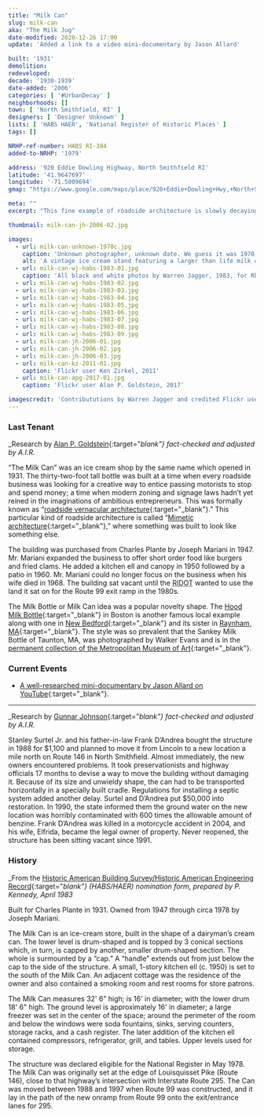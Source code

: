 ```yaml
---
title: "Milk Can"
slug: milk-can
aka: "The Milk Jug"
date-modified: 2020-12-26 17:00
update: 'Added a link to a video mini-documentary by Jason Allard'

built: '1931'
demolition: 
redeveloped: 
decade: '1930-1939'
date-added: '2006'
categories: [ '#UrbanDecay' ]
neighborhoods: []
town: [ 'North Smithfield, RI' ]
designers: [ 'Designer Unknown' ]
lists: [ 'HABS HAER', 'National Register of Historic Places' ]
tags: []

NRHP-ref-number: HABS RI-384
added-to-NRHP: '1979'

address: '920 Eddie Dowling Highway, North Smithfield RI'
latitude: '41.9647697'
longitude: '-71.5009694'
gmap: "https://www.google.com/maps/place/920+Eddie+Dowling+Hwy,+North+Smithfield,+RI+02896/@41.9647697,-71.5009694,17z/data=!3m1!4b1!4m5!3m4!1s0x89e441e0dd0958c7:0x504f709bb6bc4cb2!8m2!3d41.9647697!4d-71.4987807"

meta: ""
excerpt: "This fine example of roadside architecture is slowly decaying along Route 146 in North Smithfield"

thumbnail: milk-can-jh-2006-02.jpg

images:
  - url: milk-can-unknown-1970c.jpg
    caption: 'Unknown photographer, unknown date. We guess it was 1970, as the business closed in 1968. The sign is still in the window and the house behind is not yet boarded up as it was in the photos from 1983.' 
    alt: 'A vintage ice cream stand featuring a larger than life milk can as the main building, 16 feet in diameter and 32 feet high'
  - url: milk-can-wj-habs-1983-01.jpg
    caption: 'All black and white photos by Warren Jagger, 1983, for Rhode Island Historical Preservation and Heritage Commission and HABS/HAER'
  - url: milk-can-wj-habs-1983-02.jpg
  - url: milk-can-wj-habs-1983-03.jpg
  - url: milk-can-wj-habs-1983-04.jpg
  - url: milk-can-wj-habs-1983-05.jpg
  - url: milk-can-wj-habs-1983-06.jpg
  - url: milk-can-wj-habs-1983-07.jpg
  - url: milk-can-wj-habs-1983-08.jpg
  - url: milk-can-wj-habs-1983-09.jpg
  - url: milk-can-jh-2006-01.jpg
  - url: milk-can-jh-2006-02.jpg
  - url: milk-can-jh-2006-03.jpg
  - url: milk-can-kz-2011-01.jpg
    caption: 'Flickr user Ken Zirkel, 2011'
  - url: milk-can-apg-2017-01.jpg
    caption: 'Flickr user Alan P. Goldstein, 2017'

imagescredit: 'Contribututions by Warren Jagger and credited Flickr users'
---
```


### Last Tenant

_Research by [Alan P. Goldstein](//www.flickr.com/photos/spartanfoto/39399177662/in/photolist-8qRB7v-f5rbDZ-8ocJZX-dveKaS-8nhngh-wPaZkG-PHNdh8-2yWz1N-dxBBWL-8a65WW-p1VdSy-232z5SA-a8Qs84-wXLq5W-71Fh4h-wiwBqk-UWtMby-zBMPuy-wJoUnH-28f4wwL-26zDuMU-28f4w9S/){:target="_blank"} fact-checked and adjusted by A.I.R._

“The Milk Can” was an ice cream shop by the same name which opened in 1931. The thirty-two-foot tall bottle was built at a time when every roadside business was looking for a creative way to entice passing motorists to stop and spend money; a time when modern zoning and signage laws hadn’t yet reined in the imaginations of ambitious entrepreneurs. This was formally known as “[roadside vernacular architecture](//www.amazon.com/California-Crazy-American-Pop-Architecture/dp/3836572834/){:target="_blank"}.” This particular kind of roadside architecture is called “[Mimetic architecture](//en.wikipedia.org/wiki/Novelty_architecture){:target="_blank"},” where something was built to look like something else. 

The building was purchased from Charles Plante by Joseph Mariani in 1947. Mr. Mariani expanded the business to offer short order food like burgers and fried clams. He added a kitchen ell and canopy in 1950 followed by a patio in 1960. Mr. Mariani could no longer focus on the business when his wife died in 1968. The building sat vacant until the <abbr title="Rhode Island Department of Transportation">RIDOT</abbr> wanted to use the land it sat on for the Route 99 exit ramp in the 1980s. 

The Milk Bottle or Milk Can idea was a popular novelty shape. The [Hood Milk Bottle](//www.atlasobscura.com/places/hood-milk-bottle){:target="_blank"} in Boston is another famous local example along with one in [New Bedford](//www.roadsideamerica.com/tip/3926){:target="_blank"} and its sister in [Raynham, MA](//www.roadsideamerica.com/tip/3733){:target="_blank"}. The style was so prevalent that the Sankey Milk Bottle of Taunton, MA, was photographed by Walker Evans and is in the [permanent collection of the Metropolitan Museum of Art](//www.metmuseum.org/art/collection/search/280021?fbclid=IwAR2pbhmbvm3jFsV0KlMcGMPgG0B_i1lIjTa-mrOrCWVa3quxp_jyOW7xh3s){:target="_blank"}.


### Current Events

+ [A well-researched mini-documentary by Jason Allard on YouTube](//www.youtube.com/watch?v=EhIOWXB8EI8){:target="_blank"}.

***

_Research by [Gunnar Johnson](//www.roadsideamerica.com/tip/8599){:target="_blank"} fact-checked and adjusted by A.I.R._

Stanley Surtel Jr. and his father-in-law Frank D’Andrea bought the structure in 1988 for $1,100 and planned to move it from Lincoln to a new location a mile north on Route 146 in North Smithfield. Almost immediately, the new owners encountered problems. It took preservationists and highway officials 17 months to devise a way to move the building without damaging it. Because of its size and unwieldy shape, the can had to be transported horizontally in a specially built cradle. Regulations for installing a septic system added another delay. Surtel and D’Andrea put $50,000 into restoration. In 1990, the state informed them the ground water on the new location was horribly contaminated with 600 times the allowable amount of benzine. Frank D’Andrea was killed in a motorcycle accident in 2004, and his wife, Elfrida, became the legal owner of property. Never reopened, the structure has been sitting vacant since 1991.


### History

_From the [Historic American Building Survey/Historic American Engineering Record](//www.loc.gov/pictures/collection/hh/item/ri0363/){:target="_blank"} (HABS/HAER) nomination form, prepared by P. Kennedy, April 1983_

Built for Charles Plante in 1931. Owned from 1947 through circa 1978 by Joseph Mariani. 

The Milk Can is an ice-cream store, built in the shape of a dairyman’s cream can. The lower level is drum-shaped and is topped by 3 conical sections which, in turn, is capped by another, smaller drum-shaped section. The whole is surmounted by a “cap.” A “handle” extends out from just below the cap to the side of the structure. A small, 1-story kitchen ell (c. 1950) is set to the south of the Milk Can. An adjacent cottage was the residence of the owner and also contained a smoking room and rest rooms for store patrons.

The Milk Can measures 32' 6" high; is 16' in diameter; with the lower drum 18' 6" high. The ground level is approximately 16' in diameter; a large freezer was set in the center of the space; around the perimeter of the room and below the windows were soda fountains, sinks, serving counters, storage racks, and a cash register. The later addition of the kitchen ell contained compressors, refrigerator, grill, and tables. Upper levels used for storage. 

The structure was declared eligible for the National Register in May 1978. The Milk Can was originally set at the edge of Louisquisset Pike (Route 146), close to that highway’s intersection with Interstate Route 295. The Can was moved between 1988 and 1997 when Route 99 was constructed, and it lay in the path of the new onramp from Route 99 onto the exit/entrance lanes for 295. 
